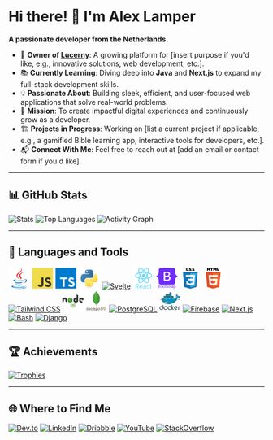 # Hi there! 👋 I'm Alex Lamper  
**A passionate developer from the Netherlands.**  

- 🌟 **Owner of [Lucerny](https://lucerny.nl)**: A growing platform for [insert purpose if you'd like, e.g., innovative solutions, web development, etc.].  
- 📚 **Currently Learning**: Diving deep into **Java** and **Next.js** to expand my full-stack development skills.  
- 💡 **Passionate About**: Building sleek, efficient, and user-focused web applications that solve real-world problems.  
- 🎯 **Mission**: To create impactful digital experiences and continuously grow as a developer.  
- 🏗️ **Projects in Progress**: Working on [list a current project if applicable, e.g., a gamified Bible learning app, interactive tools for developers, etc.].  
- 📬 **Connect With Me**: Feel free to reach out at [add an email or contact form if you'd like].  

---

## 📊 GitHub Stats  

<img src="https://github-readme-stats.vercel.app/api?username=AlexLamper&hide_title=false&hide_rank=false&show_icons=true&include_all_commits=true&count_private=true&disable_animations=false&theme=dracula&locale=en&hide_border=false&order=1" height="150" alt="Stats" />
<img src="https://github-readme-stats.vercel.app/api/top-langs?username=AlexLamper&locale=en&hide_title=false&layout=compact&card_width=320&langs_count=5&theme=dracula&hide_border=false&order=2" height="150" alt="Top Languages" />

<img src="https://github-readme-activity-graph.vercel.app/graph?username=AlexLamper&radius=16&theme=react&area=true&order=5" height="300" alt="Activity Graph" />

---

## 🚀 Languages and Tools  

<a href="#"><img src="https://raw.githubusercontent.com/devicons/devicon/master/icons/java/java-original.svg" alt="Java" width="42" height="42" /></a>
<a href="#"><img src="https://raw.githubusercontent.com/devicons/devicon/master/icons/javascript/javascript-original.svg" alt="JavaScript" width="42" height="42" /></a>
<a href="#"><img src="https://raw.githubusercontent.com/devicons/devicon/master/icons/typescript/typescript-original.svg" alt="TypeScript" width="42" height="42" /></a>
<a href="#"><img src="https://raw.githubusercontent.com/devicons/devicon/master/icons/python/python-original.svg" alt="Python" width="42" height="42" /></a>
<a href="#"><img src="https://upload.wikimedia.org/wikipedia/commons/1/1b/Svelte_Logo.svg" alt="Svelte" width="42" height="42" /></a>
<a href="#"><img src="https://raw.githubusercontent.com/devicons/devicon/master/icons/react/react-original-wordmark.svg" alt="React" width="42" height="42" /></a>
<a href="#"><img src="https://raw.githubusercontent.com/devicons/devicon/master/icons/bootstrap/bootstrap-plain-wordmark.svg" alt="Bootstrap" width="42" height="42" /></a>
<a href="#"><img src="https://raw.githubusercontent.com/devicons/devicon/master/icons/css3/css3-original-wordmark.svg" alt="CSS3" width="42" height="42" /></a>
<a href="#"><img src="https://raw.githubusercontent.com/devicons/devicon/master/icons/html5/html5-original-wordmark.svg" alt="HTML5" width="42" height="42" /></a>
<a href="#"><img src="https://www.vectorlogo.zone/logos/tailwindcss/tailwindcss-icon.svg" alt="Tailwind CSS" width="42" height="42" /></a>
<a href="#"><img src="https://raw.githubusercontent.com/devicons/devicon/master/icons/nodejs/nodejs-original-wordmark.svg" alt="Node.js" width="42" height="42" /></a>
<a href="#"><img src="https://raw.githubusercontent.com/devicons/devicon/master/icons/mongodb/mongodb-original-wordmark.svg" alt="MongoDB" width="42" height="42" /></a>
<a href="#"><img src="https://www.vectorlogo.zone/logos/postgresql/postgresql-icon.svg" alt="PostgreSQL" width="42" height="42" /></a>
<a href="#"><img src="https://raw.githubusercontent.com/devicons/devicon/master/icons/docker/docker-original-wordmark.svg" alt="Docker" width="42" height="42" /></a>
<a href="#"><img src="https://raw.githubusercontent.com/devicons/devicon/master/icons/firebase/firebase-icon.svg" alt="Firebase" width="42" height="42" /></a>
<a href="#"><img src="https://cdn.worldvectorlogo.com/logos/nextjs-2.svg" alt="Next.js" width="42" height="42" /></a>
<a href="#"><img src="https://www.vectorlogo.zone/logos/gnu_bash/gnu_bash-icon.svg" alt="Bash" width="42" height="42" /></a>
<a href="#"><img src="https://cdn.worldvectorlogo.com/logos/django.svg" alt="Django" width="42" height="42" /></a>

---

## 🏆 Achievements  

<a href="https://github.com/ryo-ma/github-profile-trophy"><img src="https://github-profile-trophy.vercel.app/?username=AlexLamper" alt="Trophies" /></a>

---

## 🌐 Where to Find Me  

<a href="https://dev.to/alexlamper"><img src="https://img.shields.io/badge/dev.to-000000?style=for-the-badge&logo=dev.to&logoColor=white" alt="Dev.to" /></a>
<a href="https://www.linkedin.com/in/alexlamper6"><img src="https://img.shields.io/badge/LinkedIn-0077B5?style=for-the-badge&logo=linkedin&logoColor=white" alt="LinkedIn" /></a>
<a href="https://www.dribbble.com/alexlamper"><img src="https://img.shields.io/badge/Dribbble-EA4C89?style=for-the-badge&logo=dribbble&logoColor=white" alt="Dribbble" /></a>
<a href="https://www.youtube.com/@AlexLamper"><img src="https://img.shields.io/badge/YouTube-FF0000?style=for-the-badge&logo=youtube&logoColor=white" alt="YouTube" /></a>
<a href="https://stackoverflow.com/users/20912974"><img src="https://img.shields.io/badge/StackOverflow-F58025?style=for-the-badge&logo=stackoverflow&logoColor=white" alt="StackOverflow" /></a>
